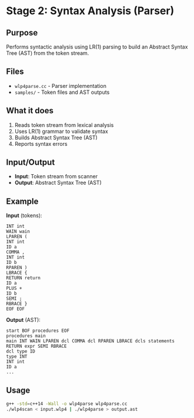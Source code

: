 # Stage 2: Syntax Analysis (Parser)

## Purpose
Performs syntactic analysis using LR(1) parsing to build an Abstract Syntax Tree (AST) from the token stream.

## Files
- `wlp4parse.cc` - Parser implementation
- `samples/` - Token files and AST outputs

## What it does
1. Reads token stream from lexical analysis
2. Uses LR(1) grammar to validate syntax
3. Builds Abstract Syntax Tree (AST)
4. Reports syntax errors

## Input/Output
- **Input**: Token stream from scanner
- **Output**: Abstract Syntax Tree (AST)

## Example
**Input** (tokens):
```
INT int
WAIN wain
LPAREN (
INT int
ID a
COMMA ,
INT int
ID b
RPAREN )
LBRACE {
RETURN return
ID a
PLUS +
ID b
SEMI ;
RBRACE }
EOF EOF
```

**Output** (AST):
```
start BOF procedures EOF
procedures main
main INT WAIN LPAREN dcl COMMA dcl RPAREN LBRACE dcls statements RETURN expr SEMI RBRACE
dcl type ID
type INT
INT int
ID a
...
```

## Usage
```bash
g++ -std=c++14 -Wall -o wlp4parse wlp4parse.cc
./wlp4scan < input.wlp4 | ./wlp4parse > output.ast
```
